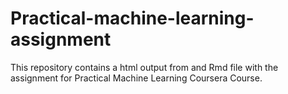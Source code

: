 # Practical-machine-learning-assignment

This repository contains a html output from and Rmd file with the assignment for Practical Machine Learning Coursera Course.
